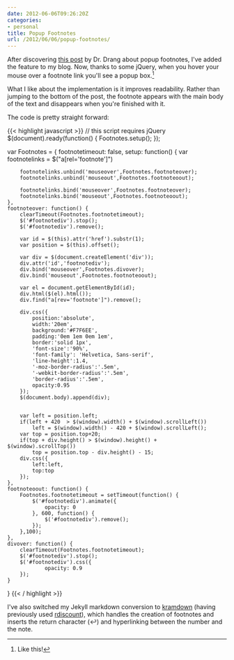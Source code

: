 ```yaml
---
date: 2012-06-06T09:26:20Z
categories:
- personal
title: Popup Footnotes
url: /2012/06/06/popup-footnotes/
---
```


After discovering [this post](http://www.leancrew.com/all-this/2010/05/a-small-popup-footnote-change/) by Dr. Drang about popup footnotes, I've added the feature to my blog. Now, thanks to some jQuery, when you hover your mouse over a footnote link you'll see a popup box.[^1]

What I like about the implementation is it improves readability. Rather than jumping to the bottom of the post, the footnote appears with the main body of the text and disappears when you're finished with it. 

The code is pretty straight forward:

{{< highlight javascript >}}
// this script requires jQuery
$(document).ready(function() {
    Footnotes.setup();
});

var Footnotes = {
    footnotetimeout: false,
    setup: function() {
        var footnotelinks = $("a[rel='footnote']")
        
        footnotelinks.unbind('mouseover',Footnotes.footnoteover);
        footnotelinks.unbind('mouseout',Footnotes.footnoteoout);
        
        footnotelinks.bind('mouseover',Footnotes.footnoteover);
        footnotelinks.bind('mouseout',Footnotes.footnoteoout);
    },
    footnoteover: function() {
        clearTimeout(Footnotes.footnotetimeout);
        $('#footnotediv').stop();
        $('#footnotediv').remove();
        
        var id = $(this).attr('href').substr(1);
        var position = $(this).offset();
    
        var div = $(document.createElement('div'));
        div.attr('id','footnotediv');
        div.bind('mouseover',Footnotes.divover);
        div.bind('mouseout',Footnotes.footnoteoout);

        var el = document.getElementById(id);
        div.html($(el).html());
        div.find("a[rev='footnote']").remove();
        
        div.css({
            position:'absolute',
            width:'20em',
            background:'#F7F6EE',
            padding:'0em 1em 0em 1em',
            border:'solid 1px',
            'font-size':'90%',
            'font-family': 'Helvetica, Sans-serif',
            'line-height':1.4,
            '-moz-border-radius':'.5em',
            '-webkit-border-radius':'.5em',
            'border-radius':'.5em',
            opacity:0.95
        });
        $(document.body).append(div);
        

        var left = position.left;
        if(left + 420  > $(window).width() + $(window).scrollLeft())
            left = $(window).width() - 420 + $(window).scrollLeft();
        var top = position.top+20;
        if(top + div.height() > $(window).height() + $(window).scrollTop())
            top = position.top - div.height() - 15;
        div.css({
            left:left,
            top:top
        });
    },
    footnoteoout: function() {
        Footnotes.footnotetimeout = setTimeout(function() {
            $('#footnotediv').animate({
                opacity: 0
            }, 600, function() {
                $('#footnotediv').remove();
            });
        },100);
    },
    divover: function() {
        clearTimeout(Footnotes.footnotetimeout);
        $('#footnotediv').stop();
        $('#footnotediv').css({
                opacity: 0.9
        });
    }
}
{{< / highlight >}}

I've also switched my Jekyll markdown conversion to [kramdown](https://github.com/gettalong/kramdown) (having previously used [rdiscount](https://github.com/rtomayko/rdiscount)), which handles the creation of footnotes and inserts the return character (↩) and hyperlinking between the number and the note.

[^1]: Like this!
